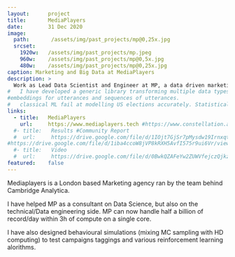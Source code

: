```yaml
---
layout:      project
title:       MediaPlayers 
date:        31 Dec 2020
image:
  path:       /assets/img/past_projects/mp@0,25x.jpg
  srcset:
    1920w:   /assets/img/past_projects/mp.jpeg
    960w:    /assets/img/past_projects/mp@0,5x.jpg
    480w:    /assets/img/past_projects/mp@0,25x.jpg
caption: Marketing and Big Data at MediaPlayers
description: >
  Work as Lead Data Scientist and Engineer at MP, a data driven marketing company.
#   I have developed a generic library transforming multiple data types into Sparse Distributed Memories (binary high dimensional vectors). Code became semantic engine.
#embeddings for utterances and sequences of utterances.
#   classical ML fail at modelling US elections accurately. Statistical finance provides with alternatives to evaluate probabilities from polls  (Fry--Burke, Taleb). We have implemented the aforementionned models but also fine tuned them to produce predictions for the 2020 US elections. On that instance, our model predicted correctly that Trump and Biden would be closer than what was widely advertised in the news.
links:
  - title:   MediaPlayers
    url:     https://www.mediaplayers.tech #https://www.constellation.ai/
  #- title:   Results #Community Report
  #  url:     https://drive.google.com/file/d/1IOjt7GjSr7pMysdw19IrnxqtgHviNxC8/view?usp=sharing
#https://drive.google.com/file/d/1iba4ccoW8jVP8kRXH5AvfI575r9ui6Vr/view?usp=sharing # https://faxi.shinyapps.io/NEXT/
  #- title:   Video
  #  url:     https://drive.google.com/file/d/0BwkQZAFeYw2ZUWVfejczQjkzTUE/view?usp=sharing
featured:    false
---
```


Mediaplayers is a London based Marketing agency ran by the team behind Cambridge Analytica.

I have helped MP as a consultant on Data Science, but also on the technical/Data engineering side.
MP can now handle half a billion of record/day within 3h of compute on a single core.

I have also designed behavioural simulations (mixing MC sampling with HD computing) to test campaigns taggings and various reinforcement 
learning alorithms.
